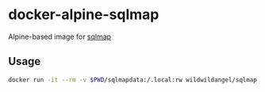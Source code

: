 # docker-alpine-sqlmap

Alpine-based image for [sqlmap](http://sqlmap.org/)

## Usage

```bash
docker run -it --rm -v $PWD/sqlmapdata:/.local:rw wildwildangel/sqlmap --help
```
